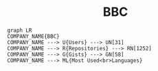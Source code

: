 <h1 align="center">BBC</h1>

```mermaid
graph LR
COMPANY_NAME{BBC}
COMPANY_NAME ---> U{Users} ---> UN[31]
COMPANY_NAME ---> R{Repositories} ---> RN[1252]
COMPANY_NAME ---> G{Gists} ---> GN[58]
COMPANY_NAME ---> ML{Most Used<br>Languages}
```
